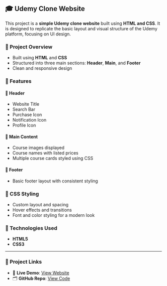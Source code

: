 ## 🎓 Udemy Clone Website

This project is a **simple Udemy clone website** built using **HTML and CSS**. It is designed to replicate the basic layout and visual structure of the Udemy platform, focusing on UI design.

### 📌 Project Overview

* Built using **HTML** and **CSS**
* Structured into three main sections: **Header**, **Main**, and **Footer**
* Clean and responsive design

### 🧩 Features

#### 🔹 Header

* Website Title
* Search Bar
* Purchase Icon
* Notification Icon
* Profile Icon

#### 🔹 Main Content

* Course images displayed
* Course names with listed prices
* Multiple course cards styled using CSS

#### 🔹 Footer

* Basic footer layout with consistent styling

### 🎨 CSS Styling

* Custom layout and spacing
* Hover effects and transitions
* Font and color styling for a modern look

### 🚀 Technologies Used

* **HTML5**
* **CSS3**

---

### 🔗 Project Links

* 🔗 **Live Demo**: [View Website](https://karthikthangadurai.github.io/Udemy-Clone-Project/)
* 🗂️ **GitHub Repo**: [View Code](https://github.com/Karthikthangadurai/Udemy-Clone-Project/blob/main/index.html)

